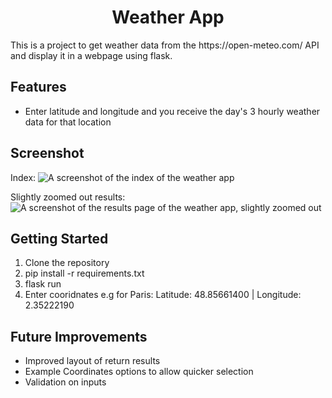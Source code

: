 <h1 align="center">Weather App</h1>
This is a project to get weather data from the https://open-meteo.com/ API and display it in a webpage using flask.

<h2>Features</h2> 
<ul>
  <li>Enter latitude and longitude and you receive the day's 3 hourly weather data for that location</li>
</ul>

<h2>Screenshot</h2>

Index:
![A screenshot of the index of the weather app](https://github.com/user-attachments/assets/f3dd41d5-9a58-4845-9fa1-4a48bc2b5f6f)

Slightly zoomed out results:
![A screenshot of the results page of the weather app, slightly zoomed out](https://github.com/user-attachments/assets/ccc2807a-f85b-48bf-af44-df17dfa5481a)


<h2>Getting Started</h2>
<ol>
  <li>Clone the repository</li>
  <li>pip install -r requirements.txt</li>
  <li>flask run</li>
  <li>Enter cooridnates e.g for Paris: Latitude: 48.85661400 | Longitude: 2.35222190</li>
</ol>


<h2>Future Improvements</h2>
<ul>
  <li>Improved layout of return results</li>
  <li>Example Coordinates options to allow quicker selection</li>
  <li>Validation on inputs</li>
</ul>


